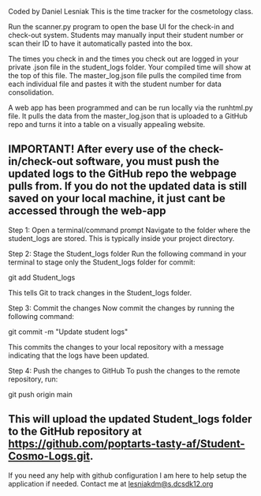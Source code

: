 Coded by Daniel Lesniak
This is the time tracker for the cosmetology class.

Run the scanner.py program to open the base UI for the check-in and check-out system. Students may manually input their student number or scan their ID to have it automatically pasted into the box.

The times you check in and the times you check out are logged in your private .json file in the student_logs folder. Your compiled time will show at the top of this file. The master_log.json file pulls the compiled time from each individual file and pastes it with the student number for data consolidation.

A web app has been programmed and can be run locally via the runhtml.py file. It pulls the data from the master_log.json that is uploaded to a GitHub repo and turns it into a table on a visually appealing website.

IMPORTANT!
After every use of the check-in/check-out software, you must push the updated logs to the GitHub repo the webpage pulls from. If you do not the updated data is still saved on your local machine, it just cant be accessed through the web-app
----------------------------------------------------------------------------------------------------------------------------------------------------------------------
Step 1: Open a terminal/command prompt
Navigate to the folder where the student_logs are stored. This is typically inside your project directory.

Step 2: Stage the Student_logs folder
Run the following command in your terminal to stage only the Student_logs folder for commit:

git add Student_logs

This tells Git to track changes in the Student_logs folder.

Step 3: Commit the changes
Now commit the changes by running the following command:

git commit -m "Update student logs"

This commits the changes to your local repository with a message indicating that the logs have been updated.

Step 4: Push the changes to GitHub
To push the changes to the remote repository, run:

git push origin main

This will upload the updated Student_logs folder to the GitHub repository at https://github.com/poptarts-tasty-af/Student-Cosmo-Logs.git.
--------------------------------------------------------------------------------------------------------------------------------------------------------------------

If you need any help with github configuration I am here to help setup the application if needed. Contact me at lesniakdm@s.dcsdk12.org
